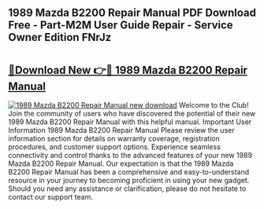 ## 1989 Mazda B2200 Repair Manual PDF Download Free - Part-M2M User Guide Repair - Service Owner Edition FNrJz

# <h2><a href="http://bc14575.oget.top/?id=1989+Mazda+B2200+Repair+Manual">🔗Download New 👉🔴 1989 Mazda B2200 Repair Manual</a></h2>

[![1989 Mazda B2200 Repair Manual new download](https://i.imgur.com/5g1atiW.png)](http://bc14575.oget.top/?id=1989+Mazda+B2200+Repair+Manual)
Welcome to the Club! Join the community of users who have discovered the potential of their new 1989 Mazda B2200 Repair Manual with this helpful manual. Important User Information 1989 Mazda B2200 Repair Manual Please review the user information section for details on warranty coverage, registration procedures, and customer support options. Experience seamless connectivity and control thanks to the advanced features of your new 1989 Mazda B2200 Repair Manual. Our expectation is that the 1989 Mazda B2200 Repair Manual has been a comprehensive and easy-to-understand resource in your journey to becoming proficient in using your new gadget. Should you need any assistance or clarification, please do not hesitate to contact our support team.
